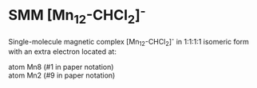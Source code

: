 # SMM [Mn<sub>12</sub>-CHCl<sub>2</sub>]<sup>-</sup>

Single-molecule magnetic complex [Mn<sub>12</sub>-CHCl<sub>2</sub>]<sup>-</sup> in 1:1:1:1 isomeric form with an extra electron located at:

   atom Mn8  (#1 in paper notation)     
   atom Mn2  (#9 in paper notation)
